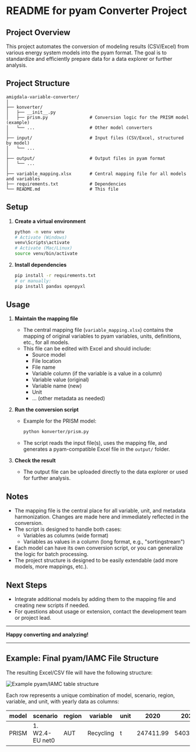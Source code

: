 # README for pyam Converter Project

## Project Overview

This project automates the conversion of modeling results (CSV/Excel) from various energy system models into the pyam format. The goal is to standardize and efficiently prepare data for a data explorer or further analysis.

## Project Structure

```
amigdala-variable-converter/
│
├── konverter/
│   ├── __init__.py
│   ├── prism.py                # Conversion logic for the PRISM model (example)
│   └── ...                     # Other model converters
│
├── input/                      # Input files (CSV/Excel, structured by model)
│   └── ...
│
├── output/                     # Output files in pyam format
│   └── ...
│
├── variable_mapping.xlsx       # Central mapping file for all models and variables
├── requirements.txt            # Dependencies
└── README.md                   # This file
```

## Setup

1. **Create a virtual environment**

   ```bash
   python -m venv venv
   # Activate (Windows)
   venv\Scripts\activate
   # Activate (Mac/Linux)
   source venv/bin/activate
   ```

2. **Install dependencies**

   ```bash
   pip install -r requirements.txt
   # or manually:
   pip install pandas openpyxl
   ```

## Usage

1. **Maintain the mapping file**
   - The central mapping file (`variable_mapping.xlsx`) contains the mapping of original variables to pyam variables, units, definitions, etc., for all models.
   - This file can be edited with Excel and should include:
     - Source model
     - File location
     - File name
     - Variable column (if the variable is a value in a column)
     - Variable value (original)
     - Variable name (new)
     - Unit
     - ... (other metadata as needed)

2. **Run the conversion script**
   - Example for the PRISM model:
     ```bash
     python konverter/prism.py
     ```
   - The script reads the input file(s), uses the mapping file, and generates a pyam-compatible Excel file in the `output/` folder.

3. **Check the result**
   - The output file can be uploaded directly to the data explorer or used for further analysis.

## Notes

- The mapping file is the central place for all variable, unit, and metadata harmonization. Changes are made here and immediately reflected in the conversion.
- The script is designed to handle both cases:
  - Variables as columns (wide format)
  - Variables as values in a column (long format, e.g., "sortingstream")
- Each model can have its own conversion script, or you can generalize the logic for batch processing.
- The project structure is designed to be easily extendable (add more models, more mappings, etc.).

## Next Steps

- Integrate additional models by adding them to the mapping file and creating new scripts if needed.
- For questions about usage or extension, contact the development team or project lead.

---

**Happy converting and analyzing!**

---

## Example: Final pyam/IAMC File Structure

The resulting Excel/CSV file will have the following structure:

![Example pyam/IAMC table structure](images/pyam_iamc_structure.webp)

Each row represents a unique combination of model, scenario, region, variable, and unit, with yearly data as columns:

| model | scenario | region | variable | unit | 2020 | 2025 | 2030 | ... |
|-------|----------|--------|----------|------|------|------|------|-----|
| PRISM | 1. W2.4-EU net0 | AUT | Recycling | t | 247411.99 | 54031.48 | 55913.79 | ... |
